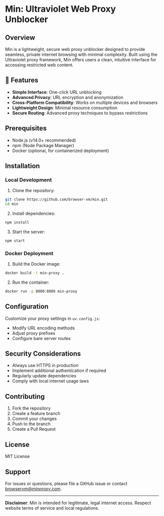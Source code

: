 # Min: Ultraviolet Web Proxy Unblocker

## Overview

Min is a lightweight, secure web proxy unblocker designed to provide seamless, private internet browsing with minimal complexity. Built using the Ultraviolet proxy framework, Min offers users a clean, intuitive interface for accessing restricted web content.

## 🚀 Features

- **Simple Interface**: One-click URL unblocking
- **Advanced Privacy**: URL encryption and anonymization
- **Cross-Platform Compatibility**: Works on multiple devices and browsers
- **Lightweight Design**: Minimal resource consumption
- **Secure Routing**: Advanced proxy techniques to bypass restrictions

## Prerequisites

- Node.js (v14.0+ recommended)
- npm (Node Package Manager)
- Docker (optional, for containerized deployment)

## Installation

### Local Development

1. Clone the repository:
```bash
git clone https://github.com/browser-vm/min.git
cd min
```

2. Install dependencies:
```bash
npm install
```

3. Start the server:
```bash
npm start
```

### Docker Deployment

1. Build the Docker image:
```bash
docker build -t min-proxy .
```

2. Run the container:
```bash
docker run -p 8080:8080 min-proxy
```

## Configuration

Customize your proxy settings in `uv.config.js`:
- Modify URL encoding methods
- Adjust proxy prefixes
- Configure bare server routes

## Security Considerations

- Always use HTTPS in production
- Implement additional authentication if required
- Regularly update dependencies
- Comply with local internet usage laws

## Contributing

1. Fork the repository
2. Create a feature branch
3. Commit your changes
4. Push to the branch
5. Create a Pull Request

## License

MIT License

## Support

For issues or questions, please file a GitHub issue or contact browservm@minproxy.com.

---

**Disclaimer**: Min is intended for legitimate, legal internet access. Respect website terms of service and local regulations.